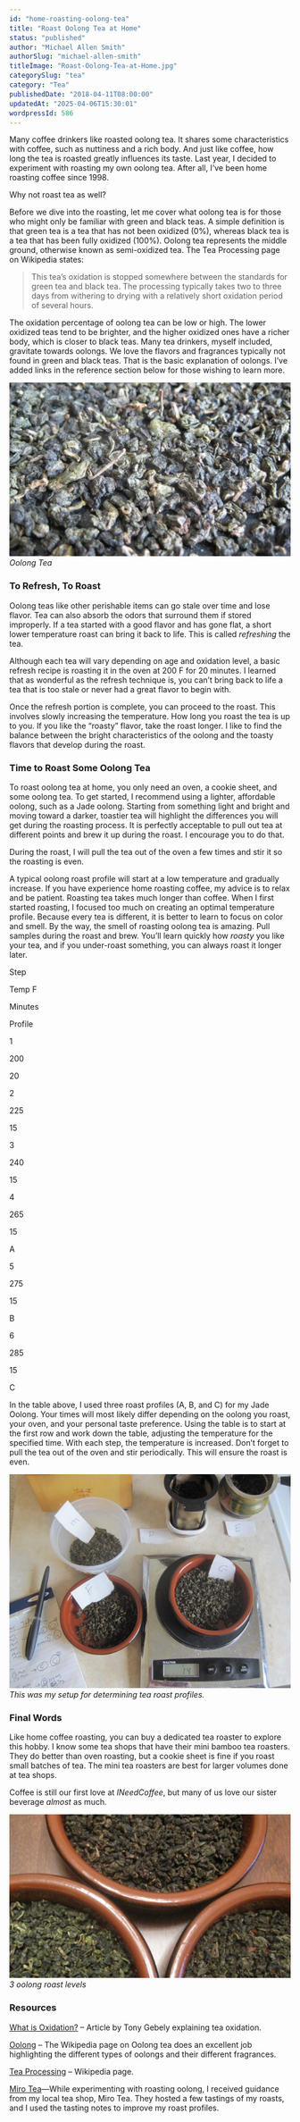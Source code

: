 ```yaml
---
id: "home-roasting-oolong-tea"
title: "Roast Oolong Tea at Home"
status: "published"
author: "Michael Allen Smith"
authorSlug: "michael-allen-smith"
titleImage: "Roast-Oolong-Tea-at-Home.jpg"
categorySlug: "tea"
category: "Tea"
publishedDate: "2018-04-11T08:00:00"
updatedAt: "2025-04-06T15:30:01"
wordpressId: 586
---
```


Many coffee drinkers like roasted oolong tea. It shares some characteristics with coffee, such as nuttiness and a rich body. And just like coffee, how long the tea is roasted greatly influences its taste. Last year, I decided to experiment with roasting my own oolong tea. After all, I’ve been home roasting coffee since 1998.

Why not roast tea as well?

Before we dive into the roasting, let me cover what oolong tea is for those who might only be familiar with green and black teas. A simple definition is that green tea is a tea that has not been oxidized (0%), whereas black tea is a tea that has been fully oxidized (100%). Oolong tea represents the middle ground, otherwise known as semi-oxidized tea. The Tea Processing page on Wikipedia states:

> This tea’s oxidation is stopped somewhere between the standards for green tea and black tea. The processing typically takes two to three days from withering to drying with a relatively short oxidation period of several hours.

The oxidation percentage of oolong tea can be low or high. The lower oxidized teas tend to be brighter, and the higher oxidized ones have a richer body, which is closer to black teas. Many tea drinkers, myself included, gravitate towards oolongs. We love the flavors and fragrances typically not found in green and black teas. That is the basic explanation of oolongs. I’ve added links in the reference section below for those wishing to learn more.

![Oolong tea](oolong-tea1.jpg)  
*Oolong Tea*

### To Refresh, To Roast

Oolong teas like other perishable items can go stale over time and lose flavor. Tea can also absorb the odors that surround them if stored improperly. If a tea started with a good flavor and has gone flat, a short lower temperature roast can bring it back to life. This is called *refreshing* the tea.

Although each tea will vary depending on age and oxidation level, a basic refresh recipe is roasting it in the oven at 200 F for 20 minutes. I learned that as wonderful as the refresh technique is, you can’t bring back to life a tea that is too stale or never had a great flavor to begin with.

Once the refresh portion is complete, you can proceed to the roast. This involves slowly increasing the temperature. How long you roast the tea is up to you. If you like the “roasty” flavor, take the roast longer. I like to find the balance between the bright characteristics of the oolong and the toasty flavors that develop during the roast.

### Time to Roast Some Oolong Tea

To roast oolong tea at home, you only need an oven, a cookie sheet, and some oolong tea. To get started, I recommend using a lighter, affordable oolong, such as a Jade oolong. Starting from something light and bright and moving toward a darker, toastier tea will highlight the differences you will get during the roasting process. It is perfectly acceptable to pull out tea at different points and brew it up during the roast. I encourage you to do that.

During the roast, I will pull the tea out of the oven a few times and stir it so the roasting is even.

A typical oolong roast profile will start at a low temperature and gradually increase. If you have experience home roasting coffee, my advice is to relax and be patient. Roasting tea takes much longer than coffee. When I first started roasting, I focused too much on creating an optimal temperature profile. Because every tea is different, it is better to learn to focus on color and smell. By the way, the smell of roasting oolong tea is amazing. Pull samples during the roast and brew. You’ll learn quickly how *roasty* you like your tea, and if you under-roast something, you can always roast it longer later.

Step

Temp F

Minutes

Profile

1

200

20

2

225

15

3

240

15

4

265

15

A

5

275

15

B

6

285

15

C

In the table above, I used three roast profiles (A, B, and C) for my Jade Oolong. Your times will most likely differ depending on the oolong you roast, your oven, and your personal taste preference. Using the table is to start at the first row and work down the table, adjusting the temperature for the specified time. With each step, the temperature is increased. Don’t forget to pull the tea out of the oven and stir periodically. This will ensure the roast is even.

![roasting operation](roasting-operation.jpg)  
*This was my setup for determining tea roast profiles.*

### Final Words

Like home coffee roasting, you can buy a dedicated tea roaster to explore this hobby. I know some tea shops that have their mini bamboo tea roasters. They do better than oven roasting, but a cookie sheet is fine if you roast small batches of tea. The mini tea roasters are best for larger volumes done at tea shops.

Coffee is still our first love at *INeedCoffee*, but many of us love our sister beverage *almost* as much.

![3 oolong roasts](3-oolong-roasts.jpg)  
*3 oolong roast levels*

### Resources

[What is Oxidation?](https://teaepicure.com/tea-leaves-oxidation/) – Article by Tony Gebely explaining tea oxidation.

[Oolong](https://en.wikipedia.org/wiki/Oolong) – The Wikipedia page on Oolong tea does an excellent job highlighting the different types of oolongs and their different fragrances.

[Tea Processing](https://en.wikipedia.org/wiki/Tea_processing) – Wikipedia page.

[Miro Tea](https://mirotea.com/)—While experimenting with roasting oolong, I received guidance from my local tea shop, Miro Tea. They hosted a few tastings of my roasts, and I used the tasting notes to improve my roast profiles.